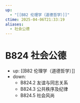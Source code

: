 ```yaml
---
up:
  - "[[B82 伦理学（道德哲学）]]"
ctime: 2025-04-06T21:33:19
aliases:
  - 社会公德
---
```


# B824 社会公德

- up: [[B82 伦理学（道德哲学）]]
- down:	
	- B824.2 友谊与同志关系
	- B824.3 公共秩序及纪律
	- B824.5 社会风尚
	
